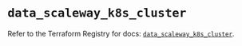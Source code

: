 # `data_scaleway_k8s_cluster`

Refer to the Terraform Registry for docs: [`data_scaleway_k8s_cluster`](https://registry.terraform.io/providers/scaleway/scaleway/2.57.0/docs/data-sources/k8s_cluster).

